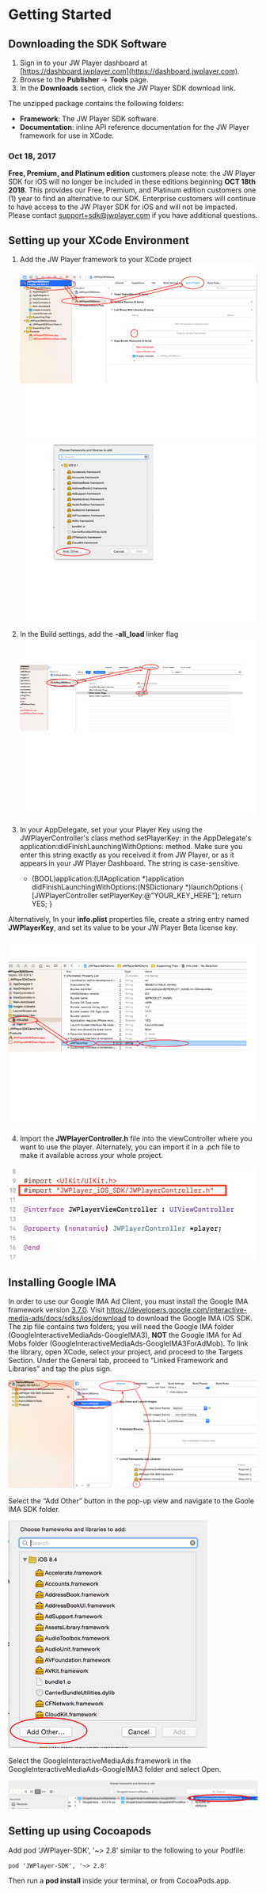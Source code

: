 # Getting Started

## Downloading the SDK Software

1. Sign in to your JW Player dashboard at [https://dashboard.jwplayer.com](https://dashboard.jwplayer.com).
2. Browse to the **Publisher** -> **Tools** page.
3. In the **Downloads** section, click the JW Player SDK download link.

The unzipped package contains the following folders:

* **Framework**: The JW Player SDK software.  
* **Documentation**: inline API reference documentation for the JW Player framework for use in XCode.

### Oct 18, 2017
**Free, Premium, and Platinum edition** customers please note: the JW Player SDK for iOS will no longer be included in these editions beginning **OCT 18th 2018**. This provides our Free, Premium, and Platinum edition customers one (1) year to find an alternative to our SDK. Enterprise customers will continue to have access to the JW Player SDK for iOS and will not be impacted. Please contact support+sdk@jwplayer.com if you have additional questions.

## Setting up your XCode Environment

1. Add the JW Player framework to your XCode project
![Step 1a](../images/step_1.png)
![Step 1b](../images/step_2.png)

2. In the Build settings, add the **-all_load** linker flag
![Step 2](../images/step_3.png)

3. In your AppDelegate, set your your Player Key using the JWPlayerController's class method setPlayerKey: in the AppDelegate's application:didFinishLaunchingWithOptions: method. Make sure you enter this string exactly as you received it from JW Player, or as it appears in your JW Player Dashboard. The string is case-sensitive.

    - (BOOL)application:(UIApplication *)application didFinishLaunchingWithOptions:(NSDictionary *)launchOptions {
        [JWPlayerController setPlayerKey:@"YOUR_KEY_HERE"];
        return YES;
    }

Alternatively, In your **info.plist** properties file, create a string entry named **JWPlayerKey**, and set its value to be your JW Player Beta license key.

![Step 3](../images/step_4.png)

4. Import the **JWPlayerController.h** file into the viewController where you want to use the player. Alternately, you can import it in a .pch file to make it available across your whole project.

![Step 4](../images/step_5_new.png)

## Installing Google IMA

In order to use our Google IMA Ad Client, you must install the Google IMA framework version [3.7.0](https://developer.jwplayer.com/sdk/ios/docs/developer-guide/intro/requirements/). Visit https://developers.google.com/interactive-media-ads/docs/sdks/ios/download to download the Google IMA iOS SDK. The zip file contains two folders; you will need the Google IMA folder (GoogleInteractiveMediaAds-GoogleIMA3), **NOT** the Google IMA for Ad Mobs folder (GoogleInteractiveMediaAds-GoogleIMA3ForAdMob). 
To link the library, open XCode, select your project, and proceed to the Targets Section. Under the General tab, proceed to “Linked Framework and Libraries” and tap the plus sign. 

![Step 5](../images/ima_step_1.png)

Select the “Add Other” button in the pop-up view and navigate to the Goole IMA SDK folder.

![Step 6](../images/ima_step_2.png)

Select the GoogleInteractiveMediaAds.framework in the GoogleInteractiveMediaAds-GoogleIMA3 folder and select Open.

![Step 7](../images/ima_step_3.png)

## Setting up using Cocoapods

Add pod 'JWPlayer-SDK', '~> 2.8' similar to the following to your Podfile:

    pod 'JWPlayer-SDK', '~> 2.8'

Then run a **pod install** inside your terminal, or from CocoaPods.app.
